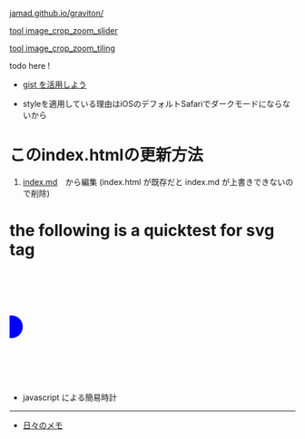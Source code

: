 <link rel="stylesheet" type="text/css" href="/assets/css/styles.css">

[jamad.github.io/graviton/](https://jamad.github.io/graviton/)

[tool image_crop_zoom_slider](https://jamad.github.io/image_crop_zoom_slider.html)

[tool image_crop_zoom_tiling](https://jamad.github.io/image_crop_zoom_tiling2.html)

todo here !
* [gist を活用しよう](https://gist.github.com/jamad/0ebf32c2425be4568a680feb776ae149) 

* styleを適用している理由はiOSのデフォルトSafariでダークモードにならないから

# このindex.htmlの更新方法 
1. [index.md](https://github.com/jamad/jamad.github.io/edit/master/index.md)　から編集 (index.html が既存だと index.md が上書きできないので削除)



# the following is a quicktest for svg tag

<svg width="100%" height="200">
  <circle cx="0" cy="100" r="20" fill="blue">
    <animate attributeName="cx" from="0" to="100%" dur="5s" repeatCount="indefinite" />
  </circle>
</svg>

* javascript による簡易時計
<p id="tm"></p>

<script>
  str_to_copy=new Date().toISOString().slice(0,10)+'-';
  document.getElementById("buttonlabel").textContent='post用prefixのコピーボタン : '+str_to_copy;
  function copyT() {navigator.clipboard.writeText(str_to_copy);}
  
  mystr= '<link rel="stylesheet" type="text/css" href="/assets/css/styles.css">';
  document.getElementById("mystr").innerText ='CSSタグをコピーするボタン : '+mystr;
  function copyText2() { navigator.clipboard.writeText(mystr);}
  
  //example :  https://jamad.github.io/jam_clock_icon.png
  userInput = document.getElementById("my_userInput");
  userInput.addEventListener("input", function() {  document.getElementById("buttonlabel2").textContent = `<img src="${userInput.value}" width="25%">`}); // input要素の内容が変化した時に実行される関数を定義
  function copyT2() {navigator.clipboard.writeText(document.getElementById("buttonlabel2").textContent);}

  // 簡易時計
  f=(x)=>String(x).padStart(2,'0');
  g=(d=new Date())=>`${f(d.getHours())}:${f(d.getMinutes())}:${f(d.getSeconds())}`;
  u=()=>document.getElementById('tm').textContent=g();
  setInterval(u,1000);
</script>

---


* [日々のメモ](https://jamad.github.io/%E6%97%A5%E3%80%85%E3%81%AE%E3%83%A1%E3%83%A2)




